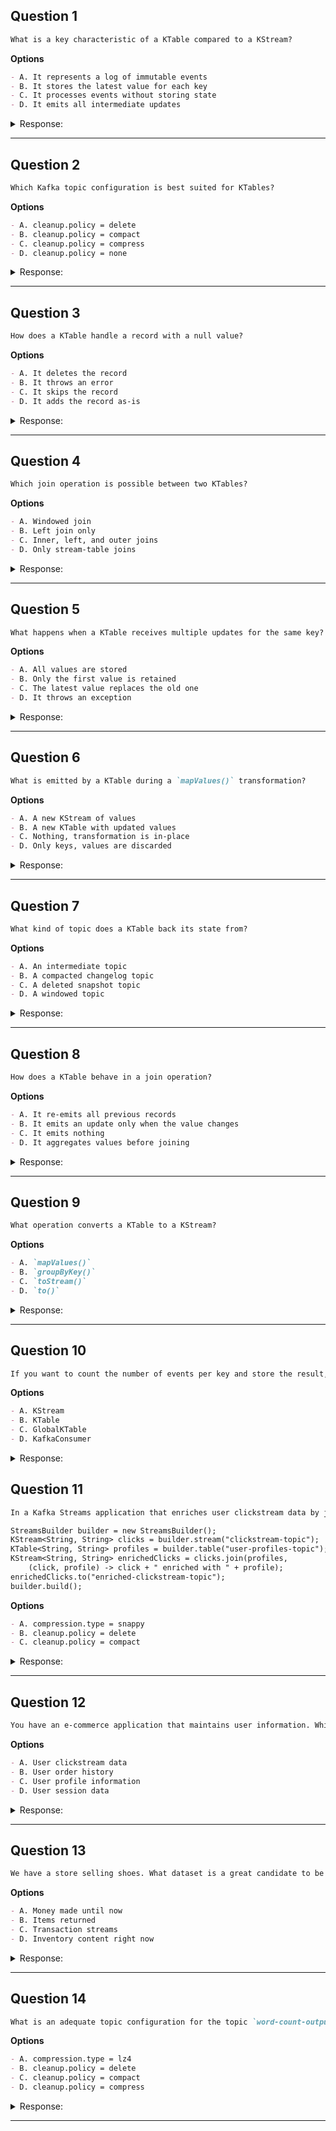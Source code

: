 ## Question 1

```markdown
What is a key characteristic of a KTable compared to a KStream?
```

**Options**

```markdown
- A. It represents a log of immutable events
- B. It stores the latest value for each key
- C. It processes events without storing state
- D. It emits all intermediate updates
```

<details><summary>Response:</summary>

**Answer:** B

**Explanation:**

```markdown
KTable models changelog streams where only the latest key-value pairs matter.

- A. KStream fits this description better.
- B. Correct. KTables keep the latest value per key.
- C. KTables are stateful.
- D. It only emits updates when the value changes.
```

</details>

---

## Question 2

```markdown
Which Kafka topic configuration is best suited for KTables?
```

**Options**

```markdown
- A. cleanup.policy = delete
- B. cleanup.policy = compact
- C. cleanup.policy = compress
- D. cleanup.policy = none
```

<details><summary>Response:</summary>

**Answer:** B

**Explanation:**

```markdown
Compaction retains only the latest value per key.

- A. Deletes old segments, not ideal for KTable.
- B. Correct.
- C. Invalid setting.
- D. Not a valid Kafka setting.
```

</details>

---

## Question 3

```markdown
How does a KTable handle a record with a null value?
```

**Options**

```markdown
- A. It deletes the record
- B. It throws an error
- C. It skips the record
- D. It adds the record as-is
```

<details><summary>Response:</summary>

**Answer:** A

**Explanation:**

```markdown
A null value in a KTable is interpreted as a tombstone.

- A. Correct. Null means "delete this key".
- B. No exception is thrown.
- C. It processes the deletion.
- D. It doesn’t keep nulls.
```

</details>

---

## Question 4

```markdown
Which join operation is possible between two KTables?
```

**Options**

```markdown
- A. Windowed join
- B. Left join only
- C. Inner, left, and outer joins
- D. Only stream-table joins
```

<details><summary>Response:</summary>

**Answer:** C

**Explanation:**

```markdown
KTables support all major join types.

- A. Windowed joins are not used with KTables.
- B. Not limited to just left join.
- C. Correct.
- D. That's for KStream–KTable.
```

</details>

---

## Question 5

```markdown
What happens when a KTable receives multiple updates for the same key?
```

**Options**

```markdown
- A. All values are stored
- B. Only the first value is retained
- C. The latest value replaces the old one
- D. It throws an exception
```

<details><summary>Response:</summary>

**Answer:** C

**Explanation:**

```markdown
KTables retain the latest value per key.

- A. KStream does that.
- B. Not true; always latest.
- C. Correct.
- D. Safe update, no error.
```

</details>

---

## Question 6

```markdown
What is emitted by a KTable during a `mapValues()` transformation?
```

**Options**

```markdown
- A. A new KStream of values
- B. A new KTable with updated values
- C. Nothing, transformation is in-place
- D. Only keys, values are discarded
```

<details><summary>Response:</summary>

**Answer:** B

**Explanation:**

```markdown
A `mapValues()` on KTable transforms the value while keeping the key unchanged.

- A. That happens if you convert to stream.
- B. Correct.
- C. KTable emits updates to downstream operators.
- D. Both key and value are retained.
```

</details>

---

## Question 7

```markdown
What kind of topic does a KTable back its state from?
```

**Options**

```markdown
- A. An intermediate topic
- B. A compacted changelog topic
- C. A deleted snapshot topic
- D. A windowed topic
```

<details><summary>Response:</summary>

**Answer:** B

**Explanation:**

```markdown
KTables are backed by compacted changelog topics.

- A. Not accurate.
- B. Correct.
- C. No such concept.
- D. Windowed topics are used in windowed aggregations.
```

</details>

---

## Question 8

```markdown
How does a KTable behave in a join operation?
```

**Options**

```markdown
- A. It re-emits all previous records
- B. It emits an update only when the value changes
- C. It emits nothing
- D. It aggregates values before joining
```

<details><summary>Response:</summary>

**Answer:** B

**Explanation:**

```markdown
KTable emits a change record (old + new) only when a value for a key changes.

- A. No full replays happen.
- B. Correct.
- C. KTables are reactive to updates.
- D. Aggregation is separate.
```

</details>

---

## Question 9

```markdown
What operation converts a KTable to a KStream?
```

**Options**

```markdown
- A. `mapValues()`
- B. `groupByKey()`
- C. `toStream()`
- D. `to()`
```

<details><summary>Response:</summary>

**Answer:** C

**Explanation:**

```markdown
`toStream()` converts a KTable to a KStream of change records.

- A. Just transforms the value.
- B. Grouping operation.
- C. Correct.
- D. Used to write to topic, not convert format.
```

</details>

---

## Question 10

```markdown
If you want to count the number of events per key and store the result, which Kafka Streams abstraction should you use?
```

**Options**

```markdown
- A. KStream
- B. KTable
- C. GlobalKTable
- D. KafkaConsumer
```

<details><summary>Response:</summary>

**Answer:** B

**Explanation:**

```markdown
KTable is ideal for holding aggregates like counts per key.

- A. KStream is raw event stream.
- B. Correct.
- C. Used for lookups, not aggregation.
- D. Not part of Kafka Streams API.
```

</details>



## Question 11

```markdown
In a Kafka Streams application that enriches user clickstream data by joining it with user profile information, what should be the characteristics of the topic storing user profiles for optimal join operations?

StreamsBuilder builder = new StreamsBuilder();
KStream<String, String> clicks = builder.stream("clickstream-topic");
KTable<String, String> profiles = builder.table("user-profiles-topic");
KStream<String, String> enrichedClicks = clicks.join(profiles,
    (click, profile) -> click + " enriched with " + profile);
enrichedClicks.to("enriched-clickstream-topic");
builder.build();
```

**Options**

```markdown
- A. compression.type = snappy
- B. cleanup.policy = delete
- C. cleanup.policy = compact
```

<details><summary>Response:</summary>

**Answer:** C

**Explanation:**

```markdown
Since the topic is used as a KTable, it represents the latest state of each key. Compaction keeps only the latest update per key.

- A. Compression helps with space but isn’t essential for join logic.
- B. Delete policy risks losing historical state.
- C. Correct. Compaction retains latest profile state per user.
```

</details>

---

## Question 12

```markdown
You have an e-commerce application that maintains user information. Which of the following data is best suited to be modeled as a KTable in Kafka Streams?
```

**Options**

```markdown
- A. User clickstream data
- B. User order history
- C. User profile information
- D. User session data
```

<details><summary>Response:</summary>

**Answer:** C

**Explanation:**

```markdown
User profile information is typically updated infrequently and represents the current state for each user. A KTable is ideal for representing such updatable, key-based state.

- A. Clickstream data is better as a KStream due to its real-time, event-based nature.
- B. Order history is event-driven and fits a KStream model better.
- C. Correct. Profile info changes over time and can be modeled as the latest state.
- D. Session data can be modeled using windowed KTables or streams depending on requirements.
```

</details>

---

## Question 13

```markdown
We have a store selling shoes. What dataset is a great candidate to be modeled as a KTable in Kafka Streams?
```

**Options**

```markdown
- A. Money made until now
- B. Items returned
- C. Transaction streams
- D. Inventory content right now
```

<details><summary>Response:</summary>

**Answer:** D

**Explanation:**

```markdown
A KTable is best suited for modeling data that represents the latest state of a key. Here’s the reasoning:

- A. Money made until now – This is an aggregation and could be modeled as a KTable, but it's less direct than inventory.
- B. Items returned – This is more like an event stream, better for KStream.
- C. Transaction streams – These are events over time, best suited for KStream.
- D. Inventory content right now – This is stateful and updated with time, making it a perfect candidate for KTable.
```

</details>

---

## Question 14

```markdown
What is an adequate topic configuration for the topic `word-count-output` in a word-count Kafka Streams application?
```

**Options**

```markdown
- A. compression.type = lz4
- B. cleanup.policy = delete
- C. cleanup.policy = compact
- D. cleanup.policy = compress
```

<details><summary>Response:</summary>

**Answer:** C

**Explanation:**

```markdown
The word-count application outputs results as a KTable, which is a compacted log. Thus, log compaction is necessary.

- A. compression.type = lz4 – This is about compression, not cleanup policy.
- B. cleanup.policy = delete – Deletes old data, not appropriate for KTable semantics.
- C. cleanup.policy = compact – Correct; compaction ensures only the latest key-value pair is retained.
- D. cleanup.policy = compress – Not a valid Kafka configuration.
```

</details>

---